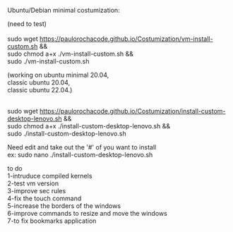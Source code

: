 Ubuntu/Debian minimal costumization: </br>

(need to test)</br></br>
sudo wget https://paulorochacode.github.io/Costumization/vm-install-custom.sh &&</br>
sudo chmod a+x ./vm-install-custom.sh &&</br>
sudo ./vm-install-custom.sh</br>

(working on ubuntu minimal 20.04,</br> 
            classic ubuntu 20.04,</br>
            classic ubuntu 22.04.)</br></br>
            
sudo wget https://paulorochacode.github.io/Costumization/install-custom-desktop-lenovo.sh &&</br>
sudo chmod a+x ./install-custom-desktop-lenovo.sh &&</br>
sudo ./install-custom-desktop-lenovo.sh</br>


Need edit and take out the '#' of you want to install</br>
ex: sudo nano ./install-custom-desktop-lenovo.sh</br>

to do</br>
1-intruduce compiled kernels</br>
2-test vm version</br>
3-improve sec rules</br>
4-fix the touch command</br>
5-increase the borders of the windows</br>
6-improve commands to resize and move the windows</br>
7-to fix bookmarks application
